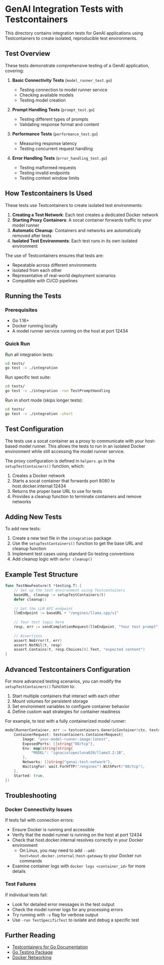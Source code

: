 # GenAI Integration Tests with Testcontainers

This directory contains integration tests for GenAI applications using Testcontainers to create isolated, reproducible test environments.

## Test Overview

These tests demonstrate comprehensive testing of a GenAI application, covering:

1. **Basic Connectivity Tests** (`model_runner_test.go`)
   - Testing connection to model runner service
   - Checking available models
   - Testing model creation

2. **Prompt Handling Tests** (`prompt_test.go`)
   - Testing different types of prompts
   - Validating response format and content

3. **Performance Tests** (`performance_test.go`)
   - Measuring response latency
   - Testing concurrent request handling

4. **Error Handling Tests** (`error_handling_test.go`)
   - Testing malformed requests
   - Testing invalid endpoints
   - Testing context window limits

## How Testcontainers Is Used

These tests use Testcontainers to create isolated test environments:

1. **Creating a Test Network**: Each test creates a dedicated Docker network
2. **Starting Proxy Containers**: A socat container forwards traffic to your model runner
3. **Automatic Cleanup**: Containers and networks are automatically removed after tests
4. **Isolated Test Environments**: Each test runs in its own isolated environment

The use of Testcontainers ensures that tests are:
- Repeatable across different environments
- Isolated from each other
- Representative of real-world deployment scenarios
- Compatible with CI/CD pipelines

## Running the Tests

### Prerequisites

- Go 1.16+
- Docker running locally
- A model runner service running on the host at port 12434

### Quick Run

Run all integration tests:

```bash
cd tests/
go test -v ./integration
```

Run specific test suite:

```bash
cd tests/
go test -v ./integration -run TestPromptHandling
```

Run in short mode (skips longer tests):

```bash
cd tests/
go test -v ./integration -short
```

## Test Configuration

The tests use a socat container as a proxy to communicate with your host-based model runner. This allows the tests to run in an isolated Docker environment while still accessing the model runner service.

The proxy configuration is defined in `helpers.go` in the `setupTestContainers()` function, which:

1. Creates a Docker network
2. Starts a socat container that forwards port 8080 to host.docker.internal:12434
3. Returns the proper base URL to use for tests
4. Provides a cleanup function to terminate containers and remove networks

## Adding New Tests

To add new tests:

1. Create a new test file in the `integration` package
2. Use the `setupTestContainers()` function to get the base URL and cleanup function
3. Implement test cases using standard Go testing conventions
4. Add cleanup logic with `defer cleanup()`

## Example Test Structure

```go
func TestNewFeature(t *testing.T) {
    // Set up the test environment using Testcontainers
    baseURL, cleanup := setupTestContainers(t)
    defer cleanup()
    
    // Set the LLM API endpoint
    llmEndpoint := baseURL + "/engines/llama.cpp/v1"
    
    // Your test logic here
    resp, err := sendCompletionRequest(llmEndpoint, "Your test prompt")
    
    // Assertions
    assert.NoError(t, err)
    assert.NotNil(t, resp)
    assert.Contains(t, resp.Choices[0].Text, "expected content")
}
```

## Advanced Testcontainers Configuration

For more advanced testing scenarios, you can modify the `setupTestContainers()` function to:

1. Start multiple containers that interact with each other
2. Mount volumes for persistent storage
3. Set environment variables to configure container behavior
4. Define custom wait strategies for container readiness

For example, to test with a fully containerized model runner:

```go
modelRunnerContainer, err := testcontainers.GenericContainer(ctx, testcontainers.GenericContainerRequest{
    ContainerRequest: testcontainers.ContainerRequest{
        Image: "your-model-runner-image:latest",
        ExposedPorts: []string{"80/tcp"},
        Env: map[string]string{
            "MODEL": "ignaciolopezluna020/llama3.2:1B",
        },
        Networks: []string{"genai-test-network"},
        WaitingFor: wait.ForHTTP("/engines").WithPort("80/tcp"),
    },
    Started: true,
})
```

## Troubleshooting

### Docker Connectivity Issues

If tests fail with connection errors:

- Ensure Docker is running and accessible
- Verify that the model runner is running on the host at port 12434
- Check that host.docker.internal resolves correctly in your Docker environment
  - On Linux, you may need to add `--add-host=host.docker.internal:host-gateway` to your Docker run commands
- Examine container logs with `docker logs <container_id>` for more details

### Test Failures

If individual tests fail:

- Look for detailed error messages in the test output
- Check the model runner logs for any processing errors
- Try running with `-v` flag for verbose output
- Use `-run TestSpecificTest` to isolate and debug a specific test

## Further Reading

- [Testcontainers for Go Documentation](https://golang.testcontainers.org/)
- [Go Testing Package](https://pkg.go.dev/testing)
- [Docker Networking](https://docs.docker.com/network/)
